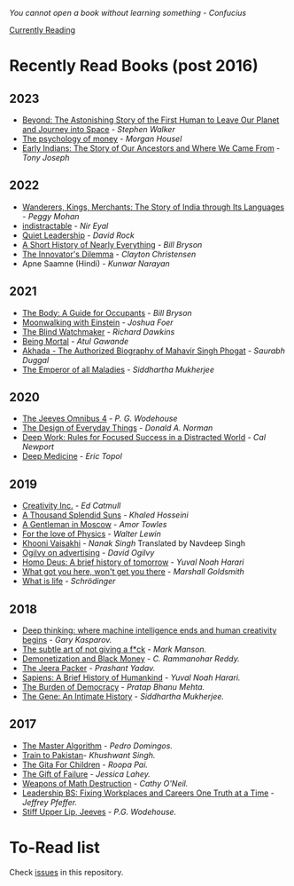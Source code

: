*You cannot open a book without learning something - Confucius*

[Currently
Reading](https://github.com/amsaha/my-reading-list/issues?q=is%3Aissue+is%3Aopen+label%3A%22%5B+CURRENTLY+READING+%5D%22)

# Recently Read Books (post 2016)

## 2023 ##
- [Beyond: The Astonishing Story of the First Human to Leave Our Planet and Journey into Space](https://github.com/amsaha/my-reading-list/issues/51) - *Stephen Walker*
- [The psychology of money](https://github.com/amsaha/my-reading-list/issues/55) - *Morgan Housel*
- [Early Indians: The Story of Our Ancestors and Where We Came From](https://github.com/amsaha/my-reading-list/issues/53) - *Tony Joseph*

## 2022 ##
- [Wanderers, Kings, Merchants: The Story of India through Its Languages](https://github.com/amsaha/my-reading-list/issues/48) - *Peggy Mohan*
- [indistractable](https://github.com/amsaha/my-reading-list/issues/52) - *Nir Eyal*
- [Quiet Leadership](https://github.com/amsaha/my-reading-list/issues/33) - *David Rock*
- [A Short History of Nearly Everything](https://github.com/amsaha/my-reading-list/issues/49) - *Bill Bryson*
- [The Innovator's Dilemma](https://github.com/amsaha/my-reading-list/issues/39) - *Clayton Christensen*
- Apne Saamne (Hindi) - *Kunwar Narayan*

## 2021 ##
- [The Body: A Guide for Occupants](https://github.com/amsaha/my-reading-list/issues/47) - *Bill Bryson*
- [Moonwalking with Einstein](https://github.com/amsaha/my-reading-list/issues/43) - *Joshua Foer*
- [The Blind Watchmaker](https://github.com/amsaha/my-reading-list/issues/7) - *Richard Dawkins*
- [Being Mortal](https://github.com/amsaha/my-reading-list/issues/45) - *Atul Gawande*
- [Akhada - The Authorized Biography of Mahavir Singh Phogat](https://github.com/amsaha/my-reading-list/issues/46) - *Saurabh Duggal*
- [The Emperor of all Maladies](https://github.com/amsaha/my-reading-list/issues/10) - *Siddhartha Mukherjee*

## 2020 ##
- [The Jeeves Omnibus 4](https://github.com/amsaha/my-reading-list/issues/44) - *P. G. Wodehouse*
- [The Design of Everyday Things](https://github.com/amsaha/my-reading-list/issues/42) - *Donald A. Norman*
- [Deep Work: Rules for Focused Success in a Distracted World](https://github.com/amsaha/my-reading-list/issues/41) - *Cal Newport*
- [Deep Medicine](https://github.com/amsaha/my-reading-list/issues/35) - *Eric Topol*

## 2019 ##
- [Creativity Inc.](https://github.com/amsaha/my-reading-list/issues/37) - *Ed Catmull*
- [A Thousand Splendid Suns](https://github.com/amsaha/my-reading-list/issues/38) - *Khaled Hosseini*
- [A Gentleman in Moscow](https://github.com/amsaha/my-reading-list/issues/36) - *Amor Towles*
- [For the love of Physics](https://github.com/amsaha/my-reading-list/issues/6) - *Walter Lewin*
- [Khooni Vaisakhi](https://github.com/amsaha/my-reading-list/issues/34) - *Nanak Singh* Translated by Navdeep Singh
- [Ogilvy on advertising](https://github.com/amsaha/my-reading-list/issues/31) - *David Ogilvy*
- [Homo Deus: A brief history of tomorrow](https://github.com/amsaha/my-reading-list/issues/5) - *Yuval Noah Harari*
- [What got you here, won't get you there](https://github.com/amsaha/my-reading-list/issues/32) - *Marshall Goldsmith*
- [What is life](https://github.com/amsaha/my-reading-list/issues/9) - *Schrödinger*

## 2018 ##
- [Deep thinking: where machine intelligence ends and human creativity begins](https://github.com/amsaha/my-reading-list/issues/12) - *Gary Kasparov.*
- [The subtle art of not giving a f*ck](https://github.com/amsaha/my-reading-list/issues/27) - *Mark Manson.*
- [Demonetization and Black Money](https://github.com/amsaha/my-reading-list/issues/11) - *C. Rammanohar Reddy.*
- [The Jeera Packer](https://github.com/amsaha/my-reading-list/issues/16) - *Prashant Yadav.*
- [Sapiens: A Brief History of Humankind](https://github.com/amsaha/my-reading-list/issues/17) - *Yuval Noah Harari.*
- [The Burden of Democracy](https://github.com/amsaha/my-reading-list/issues/18) - *Pratap Bhanu Mehta.*
- [The Gene: An Intimate History](https://github.com/amsaha/my-reading-list/issues/19) - *Siddhartha Mukherjee.*

## 2017 ##
- [The Master Algorithm](https://github.com/amsaha/my-reading-list/issues/20) - *Pedro Domingos.*
- [Train to Pakistan](https://github.com/amsaha/my-reading-list/issues/21)- *Khushwant Singh.*
- [The Gita For Children](https://github.com/amsaha/my-reading-list/issues/22) - *Roopa Pai.*
- [The Gift of Failure](https://github.com/amsaha/my-reading-list/issues/23) - *Jessica Lahey.*
- [Weapons of Math Destruction](https://github.com/amsaha/my-reading-list/issues/24) - *Cathy O'Neil.*
- [Leadership BS: Fixing Workplaces and Careers One Truth at a Time](https://github.com/amsaha/my-reading-list/issues/25) - *Jeffrey Pfeffer.*
- [Stiff Upper Lip, Jeeves](https://github.com/amsaha/my-reading-list/issues/26) - *P.G. Wodehouse.*

# To-Read list
Check [issues](https://github.com/amsaha/Books/issues) in this repository.
